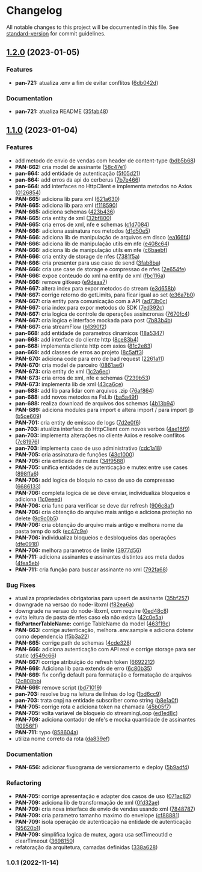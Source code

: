 # Changelog

All notable changes to this project will be documented in this file. See [standard-version](https://github.com/conventional-changelog/standard-version) for commit guidelines.

## [1.2.0](https://github.com/quickdata-team/panamah-sdk-nodejs-v2/compare/v1.1.0...v1.2.0) (2023-01-05)


### Features

* **pan-721:** atualiza .env a fim de evitar conflitos ([6db042d](https://github.com/quickdata-team/panamah-sdk-nodejs-v2/commit/6db042d9c8dff62efe694d743823de5e6b49b7d6))


### Documentation

* **pan-721:** atualiza README ([35fab48](https://github.com/quickdata-team/panamah-sdk-nodejs-v2/commit/35fab48f0dc5cab71e2423c2713c278cfc78662a))

## [1.1.0](https://github.com/quickdata-team/panamah-sdk-nodejs-v2/compare/v1.0.0...v1.1.0) (2023-01-04)


### Features

* add metodo de envio de vendas com header de content-type ([bdb5b68](https://github.com/quickdata-team/panamah-sdk-nodejs-v2/commit/bdb5b6805b6af028b55b41328e59e22a35766239))
* **PAN-662:** cria model de assinante ([58c47e1](https://github.com/quickdata-team/panamah-sdk-nodejs-v2/commit/58c47e107f7b32407a9f911302244aa8d3d1fc72))
* **pan-664:** add entidade de autenticação ([5f05d21](https://github.com/quickdata-team/panamah-sdk-nodejs-v2/commit/5f05d215e3bcc3606dff6af11a814be89e07d58a))
* **pan-664:** add erros da api do cerberus ([7b7e466](https://github.com/quickdata-team/panamah-sdk-nodejs-v2/commit/7b7e466aaa831c454622d2346f90e3eb0e55a903))
* **pan-664:** add interfaces no HttpClient e implementa metodos no Axios ([0126854](https://github.com/quickdata-team/panamah-sdk-nodejs-v2/commit/0126854c383952032da1995a402d3e02a8f7992c))
* **PAN-665:** adiciona lib para xml ([621a630](https://github.com/quickdata-team/panamah-sdk-nodejs-v2/commit/621a630b96f9613863841f7f94d5524961492aa3))
* **PAN-665:** adiciona lib para xml ([f118590](https://github.com/quickdata-team/panamah-sdk-nodejs-v2/commit/f1185900b5971d1fef3248a0c01d32a399c1823b))
* **PAN-665:** adiciona schemas ([423b436](https://github.com/quickdata-team/panamah-sdk-nodejs-v2/commit/423b436e238dd91aecd1838f97235a57d598fc67))
* **PAN-665:** cria entity de xml ([32bf800](https://github.com/quickdata-team/panamah-sdk-nodejs-v2/commit/32bf800d49c15be3e4328f9dd9ba8c910cbc5f62))
* **PAN-665:** cria erros de xml, nfe e schemas ([c1d7084](https://github.com/quickdata-team/panamah-sdk-nodejs-v2/commit/c1d708430a2d4be894e3ca2123f4166b0d0d9e3a))
* **PAN-666:** adiciona assinatura nos metodos ([d1d50e5](https://github.com/quickdata-team/panamah-sdk-nodejs-v2/commit/d1d50e5e529902e96d282178e8b906e4accdc3d6))
* **PAN-666:** adiciona lib de manipulação de arquivos em disco ([ea166f4](https://github.com/quickdata-team/panamah-sdk-nodejs-v2/commit/ea166f4684066bd21df483f282b5b36ef3bdecd2))
* **PAN-666:** adiciona lib de manipulação utils em nfe ([e408c64](https://github.com/quickdata-team/panamah-sdk-nodejs-v2/commit/e408c64c76553cd8b3a079856a1676c1d41d7ee5))
* **PAN-666:** adiciona lib de manipulação utils em nfe ([c6baebf](https://github.com/quickdata-team/panamah-sdk-nodejs-v2/commit/c6baebf92018e7502bfcc4f2d27bcb73ff1ae9d6))
* **PAN-666:** cria entity de storage de nfes ([7381f5a](https://github.com/quickdata-team/panamah-sdk-nodejs-v2/commit/7381f5abdd23ab71bfa5f624fad5ebec156742ea))
* **PAN-666:** cria presenter para use case de send ([3fab8ba](https://github.com/quickdata-team/panamah-sdk-nodejs-v2/commit/3fab8ba412e297f426d72c1de28893f7dadb55a1))
* **PAN-666:** cria use case de storage e compressao de nfes ([2e654fe](https://github.com/quickdata-team/panamah-sdk-nodejs-v2/commit/2e654fe2144e47190ad3d5f1cb4f9ea9796de25e))
* **PAN-666:** expoe conteudo do xml na entity de xml ([fbc116a](https://github.com/quickdata-team/panamah-sdk-nodejs-v2/commit/fbc116aef1032a5e0dd9a0a4ed2f000179d029aa))
* **PAN-666:** remove gitkeep ([e9deaa7](https://github.com/quickdata-team/panamah-sdk-nodejs-v2/commit/e9deaa7c219443e2fbb55b540d8c4c0a3485e900))
* **PAN-667:** altera index para expor metodos do stream ([e3d658b](https://github.com/quickdata-team/panamah-sdk-nodejs-v2/commit/e3d658b3ddf36a7bea492ae044c6e070e2ee593f))
* **PAN-667:** corrige retorno do getLimits, para ficar igual ao set ([e36a7b0](https://github.com/quickdata-team/panamah-sdk-nodejs-v2/commit/e36a7b03404aa3d1def8b311915f0ecb15a60602))
* **PAN-667:** cria entity para comunicação com a API ([ad73b0c](https://github.com/quickdata-team/panamah-sdk-nodejs-v2/commit/ad73b0cf02cafb36235132291a23ef794f3af60a))
* **PAN-667:** cria index para expor metodos do SDK ([7ed392c](https://github.com/quickdata-team/panamah-sdk-nodejs-v2/commit/7ed392cd973b8087254503de79aa3703014bf625))
* **PAN-667:** cria logica de controle de operações assincronas ([7670fc4](https://github.com/quickdata-team/panamah-sdk-nodejs-v2/commit/7670fc4a9c1bc470b21d2f4e237ba637fec51610))
* **PAN-667:** cria logica e interface mockada para post ([7b83b4b](https://github.com/quickdata-team/panamah-sdk-nodejs-v2/commit/7b83b4bc89383da4bce78751e7edbb1c7a16377a))
* **PAN-667:** cria streamFlow ([b1390f2](https://github.com/quickdata-team/panamah-sdk-nodejs-v2/commit/b1390f23f8e064aa59b3d534ae76bacf78dcc5fd))
* **pan-668:** add entidade de parametros dinamicos ([18a5347](https://github.com/quickdata-team/panamah-sdk-nodejs-v2/commit/18a53476b0962465ce057a9b465861f5296f79fa))
* **pan-668:** add interface do cliente http ([8ce83b4](https://github.com/quickdata-team/panamah-sdk-nodejs-v2/commit/8ce83b469abcb29362c7b627cc6970cfe702122b))
* **pan-668:** implementa cliente http com axios ([81c2e83](https://github.com/quickdata-team/panamah-sdk-nodejs-v2/commit/81c2e83bef62752453aa7e6bc675b7b1ba72bba0))
* **pan-669:** add classes de erros ao projeto ([8c5aff3](https://github.com/quickdata-team/panamah-sdk-nodejs-v2/commit/8c5aff3fee74f267d06892c1fdc2045b035f674b))
* **PAN-670:** adiciona code para erro de bad request ([2261a11](https://github.com/quickdata-team/panamah-sdk-nodejs-v2/commit/2261a11745f354340f6f9316726e83b7cf5777e9))
* **PAN-670:** cria model de parceiro ([0861ae6](https://github.com/quickdata-team/panamah-sdk-nodejs-v2/commit/0861ae6a6adc0e50ace03f5cfe504f5ef994af92))
* **PAN-673:** cria entity de xml ([1c2a6ec](https://github.com/quickdata-team/panamah-sdk-nodejs-v2/commit/1c2a6ec71f2117f2c67abf6b5f88c949a3ef901d))
* **PAN-673:** cria erros de xml, nfe e schemas ([7239b53](https://github.com/quickdata-team/panamah-sdk-nodejs-v2/commit/7239b53edb322db18c054fa745539b114e5b6c73))
* **PAN-673:** implementa lib de xml ([43ca6ce](https://github.com/quickdata-team/panamah-sdk-nodejs-v2/commit/43ca6ce8a3b7dcb4f8b123bda258f09d7c488e09))
* **pan-688:** add lib para lidar com arquivos .zip ([76af864](https://github.com/quickdata-team/panamah-sdk-nodejs-v2/commit/76af864678ce6cae6c82ef5949c0591801d67d90))
* **pan-688:** add novos metodos na FsLib ([ba5a49f](https://github.com/quickdata-team/panamah-sdk-nodejs-v2/commit/ba5a49f6a15e3064853b72f86c14bafbf0b87d1f))
* **pan-688:** realiza download de arquivos dos schemas ([4b13b94](https://github.com/quickdata-team/panamah-sdk-nodejs-v2/commit/4b13b94134cdfa9442e6f8bbba3b2e8fdca072e2))
* **PAN-689:** adiciona modules para import e altera import / para import @ ([b5ce609](https://github.com/quickdata-team/panamah-sdk-nodejs-v2/commit/b5ce60975a2463b4ccd8015d8ebcff5a35e4778a))
* **PAN-701:** cria entity de emissao de logs ([7d2e0f6](https://github.com/quickdata-team/panamah-sdk-nodejs-v2/commit/7d2e0f674c51ca90b454f0d1160d0d7743ee7242))
* **pan-703:** atualiza interface do HttpClient com novos verbos ([4ae16f9](https://github.com/quickdata-team/panamah-sdk-nodejs-v2/commit/4ae16f9e8e0c2989e0b1ab7a5b1ca05126dab571))
* **pan-703:** implementa alterações no cliente Axios e resolve conflitos ([7c81976](https://github.com/quickdata-team/panamah-sdk-nodejs-v2/commit/7c8197635a1c82b205756daaf2bd112f06f14f24))
* **pan-703:** implementa caso de uso administrativo ([cdc1a18](https://github.com/quickdata-team/panamah-sdk-nodejs-v2/commit/cdc1a1811fba8e61199ec273c07514a4460c9a86))
* **PAN-705:** cria assinatura de funções ([43c1000](https://github.com/quickdata-team/panamah-sdk-nodejs-v2/commit/43c100080e9069c03a9778e6f5daec7b98c1802c))
* **PAN-705:** cria entidade de mutex ([34f9588](https://github.com/quickdata-team/panamah-sdk-nodejs-v2/commit/34f9588c0b1ba19bbd7840c924a7510404d414f9))
* **PAN-705:** unifica entidades de autenticação e mutex entre use cases ([898ffa6](https://github.com/quickdata-team/panamah-sdk-nodejs-v2/commit/898ffa67f24927958e2547b42915e2c6f5447072))
* **PAN-706:** add logica de bloquio no caso de uso de compressao ([6686133](https://github.com/quickdata-team/panamah-sdk-nodejs-v2/commit/668613384a396353072f01ea2581ab44aca8d780))
* **PAN-706:** completa logica de se deve enviar, individualiza bloqueios e adiciona ([1c0eeed](https://github.com/quickdata-team/panamah-sdk-nodejs-v2/commit/1c0eeed081bbff9cab30af3e595f6bc69420636a))
* **PAN-706:** cria func para verificar se deve dar refresh ([906c8af](https://github.com/quickdata-team/panamah-sdk-nodejs-v2/commit/906c8af4ca33f43e439f74470b079766a7804461))
* **PAN-706:** cria obtenção do arquivo mais antigo e adiciona proteção no delete ([9c9c0b5](https://github.com/quickdata-team/panamah-sdk-nodejs-v2/commit/9c9c0b52f9f0e18ae7a4ae58479260cefad89ac0))
* **PAN-706:** cria obtenção do arquivo mais antigo e melhora nome da pasta temp do sdk ([ec47c9e](https://github.com/quickdata-team/panamah-sdk-nodejs-v2/commit/ec47c9e886f82e243ff5d7db184bf804bd220c15))
* **PAN-706:** individualiza bloqueios e desbloqueios das operações ([dfe0918](https://github.com/quickdata-team/panamah-sdk-nodejs-v2/commit/dfe0918258358f5c4b3bb4aced9bfa0e0c8e219c))
* **PAN-706:** melhora parametros de limite ([3977d56](https://github.com/quickdata-team/panamah-sdk-nodejs-v2/commit/3977d56516e97e0f4a365024b1b7e018cbe7c3c5))
* **PAN-711:** adiciona assinantes e assinantes distintos aos meta dados ([4fea5eb](https://github.com/quickdata-team/panamah-sdk-nodejs-v2/commit/4fea5ebb1bd426bca1a17d0fd65085d5b0086e17))
* **PAN-711:** cria função para buscar assinante no xml ([792fa68](https://github.com/quickdata-team/panamah-sdk-nodejs-v2/commit/792fa686998df1aef57acac1e111c69e85a62b52))


### Bug Fixes

* atualiza propriedades obrigatorias para upsert de assinante ([35bf257](https://github.com/quickdata-team/panamah-sdk-nodejs-v2/commit/35bf2576808839816497d88ff2f5c847fcbc7f52))
* downgrade na versao do node-libxml ([f82ea6a](https://github.com/quickdata-team/panamah-sdk-nodejs-v2/commit/f82ea6a75a3216c11e478834f6d74a7b4254a99b))
* downgrade na versao do node-libxml, com require ([0ed48c8](https://github.com/quickdata-team/panamah-sdk-nodejs-v2/commit/0ed48c8e3bdb5a21d6c033c4ac2563d401a9af4d))
* evita leitura de pasta de nfes caso ela não exista ([42c0e5a](https://github.com/quickdata-team/panamah-sdk-nodejs-v2/commit/42c0e5a6eff3489eaee51e70261519c3c2c5aa40))
* **fixPartnerTableName:** corrige TableName da model ([463f19c](https://github.com/quickdata-team/panamah-sdk-nodejs-v2/commit/463f19ca387909122869a0c6c1fe93f26405b956))
* **PAN-663:** corrige autenticação, melhora .env.sample e adiciona dotenv como dependencia ([f5b3a22](https://github.com/quickdata-team/panamah-sdk-nodejs-v2/commit/f5b3a226140ebd2d1e4fc05f35a3e7a78c2a65f5))
* **PAN-665:** corrige path de schemas ([4cde328](https://github.com/quickdata-team/panamah-sdk-nodejs-v2/commit/4cde328d4c735217c25b36f2f39b695e5a164b75))
* **PAN-666:** adiciona autenticação com API real e corrige storage para ser static ([d549c66](https://github.com/quickdata-team/panamah-sdk-nodejs-v2/commit/d549c66e3421252553980e82e11507ccb6f05b7b))
* **PAN-667:** corrige atribuição do refresh token ([6692212](https://github.com/quickdata-team/panamah-sdk-nodejs-v2/commit/6692212409fa96173daf7f1a6a9949562e2867d0))
* **PAN-669:** Adiciona lib para extends de erro ([6c80b35](https://github.com/quickdata-team/panamah-sdk-nodejs-v2/commit/6c80b35286b362a24257a64609aee3d1c0181771))
* **PAN-669:** fix config default para formatação e formatação de arquivos ([2c808bb](https://github.com/quickdata-team/panamah-sdk-nodejs-v2/commit/2c808bb7d2e47860aa1d9f40ec9828fb8619958f))
* **PAN-669:** remove script ([bd71019](https://github.com/quickdata-team/panamah-sdk-nodejs-v2/commit/bd710192e76c3cc28c80e8a22197f7130b1c8db2))
* **pan-703:** resolve bug na leitura de linhas do log ([1bd6cc9](https://github.com/quickdata-team/panamah-sdk-nodejs-v2/commit/1bd6cc96e3cb6ba3e917270413acc040bf66352f))
* **pan-703:** trata cnpj na entidade subscriber como string ([b8e1a0f](https://github.com/quickdata-team/panamah-sdk-nodejs-v2/commit/b8e1a0f08f6fb7d054f72545e68a26ca33e839a5))
* **PAN-705:** corrige rota e adiciona token na chamada ([45b05f7](https://github.com/quickdata-team/panamah-sdk-nodejs-v2/commit/45b05f7632d105c48c5d1cd2a1d89b860d8bcc60))
* **PAN-705:** volta variavel de bloqueio do streamingLoop ([ed1ed8c](https://github.com/quickdata-team/panamah-sdk-nodejs-v2/commit/ed1ed8c00277cef392ebf0356064836d1abcff40))
* **PAN-709:** adiciona contador de nfe's e mocka quantidade de assinantes ([f0956f1](https://github.com/quickdata-team/panamah-sdk-nodejs-v2/commit/f0956f158ea1e146dd57329b211a2428949b2d88))
* **PAN-711:** typo ([858604a](https://github.com/quickdata-team/panamah-sdk-nodejs-v2/commit/858604a02f44c2e10369817fba13334a4f89f039))
* utiliza nome correto da rota ([da839ef](https://github.com/quickdata-team/panamah-sdk-nodejs-v2/commit/da839efc2cd1503e2cc4b2010d75a60d2ed43610))


### Documentation

* **PAN-656:** adicionar fluxograma de versionamento e deploy ([5b9adf4](https://github.com/quickdata-team/panamah-sdk-nodejs-v2/commit/5b9adf418e56b23f1b9b1cef1fe3771c0272acb5))


### Refactoring

* **PAN-705:** corrige apresentação e adapter dos casos de uso ([071ac82](https://github.com/quickdata-team/panamah-sdk-nodejs-v2/commit/071ac823e84b5fd7c62475b1fac3959676520c04))
* **PAN-709:** adiciona lib de transformação de xml ([0fd32ae](https://github.com/quickdata-team/panamah-sdk-nodejs-v2/commit/0fd32ae1fec4878ccac16a5e3974420ec7a2ad1e))
* **PAN-709:** cria nova interface de envio de vendas usando xml ([7848787](https://github.com/quickdata-team/panamah-sdk-nodejs-v2/commit/7848787e2758fdad9626e0750b2cf67ac709ba66))
* **PAN-709:** cria parametro tamanho maximo do envelope ([cf88881](https://github.com/quickdata-team/panamah-sdk-nodejs-v2/commit/cf88881406db94617594f056bc2bbf28e4096edd))
* **PAN-709:** isola operação de autenticação na entidade de autenticação ([95620b1](https://github.com/quickdata-team/panamah-sdk-nodejs-v2/commit/95620b10848c32b92dad1a585d9e757a4b20c88e))
* **PAN-709:** simplifica logica de mutex, agora usa setTimeoutId e clearTimeout ([3698150](https://github.com/quickdata-team/panamah-sdk-nodejs-v2/commit/3698150fcc268d6f05b6618e9c5c45fdf96c10b5))
* refatoração da arquitetura, camadas definidas ([338a628](https://github.com/quickdata-team/panamah-sdk-nodejs-v2/commit/338a6283a24ad51185856141f0767e6dc6432d97))

### 1.0.1 (2022-11-14)
